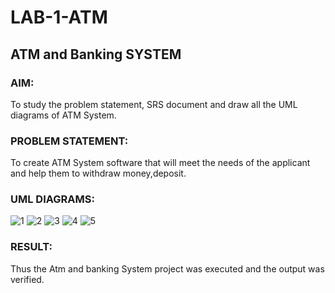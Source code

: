 # LAB-1-ATM
## ATM and Banking SYSTEM
### AIM: 
To study the problem statement, SRS document and draw all the UML diagrams of ATM
System.
### PROBLEM STATEMENT:
To create ATM System software that will meet the needs of the applicant and help them
to withdraw money,deposit.
### UML DIAGRAMS:
![1](https://github.com/AdhithiyanK/LAB-1-ATM/assets/121029258/6fa4a388-d40d-4ad6-9594-4712ba3bcc35)
![2](https://github.com/AdhithiyanK/LAB-1-ATM/assets/121029258/723c3624-8b3b-44b8-aa11-5aabd0631c76)
![3](https://github.com/AdhithiyanK/LAB-1-ATM/assets/121029258/6e75fe1d-d1fc-4f62-9c4b-79d19fe3c56a)
![4](https://github.com/AdhithiyanK/LAB-1-ATM/assets/121029258/92bab085-da49-4c10-bc73-101637d7f4cd)
![5](https://github.com/AdhithiyanK/LAB-1-ATM/assets/121029258/2e52f508-5bf2-407a-b289-87f573dea480)



### RESULT: 
Thus the Atm and banking System project was executed and the output was verified.
